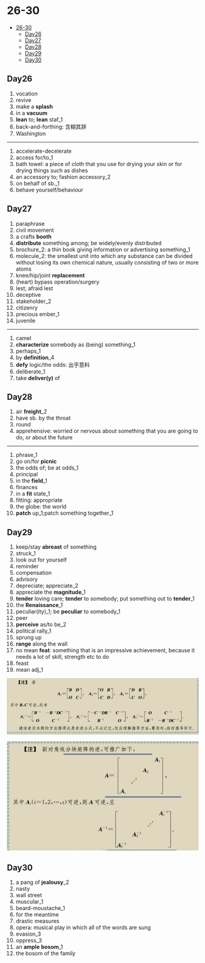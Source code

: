 # 26-30

- [26-30](#26-30)
  - [Day26](#day26)
  - [Day27](#day27)
  - [Day28](#day28)
  - [Day29](#day29)
  - [Day30](#day30)

## Day26

1. vocation
2. revive
3. make a **splash**
4. in a **vacuum**
5. **lean** to; **lean** staf_1
6. back-and-forthing: 含糊其辞
7. Washington

---

1. accelerate-decelerate
2. access for/to_1
3. bath towel: a piece of cloth that you use for drying your skin or for drying things such as dishes
4. an accessory to; fashion accessory_2
5. on behalf of sb._1
6. behave yourself/behaviour

## Day27

1. paraphrase
2. civil movement
3. a crafts **booth**
4. **distribute** something among; be widely/evenly distributed
5. brochure_2: a thin book giving information or advertising something_1
6. molecule_2: the smallest unit into which any substance can be divided without losing its own chemical nature, usually consisting of two or more atoms
7. knee/hip/joint **replacement**
8. (heart) bypass operation/surgery
9. lest; afraid lest
10. deceptive
11. stakeholder_2
12. citizenry
13. precious ember_1
14. juvenile

---

1. camel
2. **characterize** somebody as (being) something_1
3. perhaps_1
4. by **definition**_4
5. **defy** logic/the odds: 出乎意料
6. deliberate_1
7. take **deliver(y)** of

## Day28

1. air **freight**_2
2. have sb. by the throat
3. round
4. apprehensive: worried or nervous about something that you are going to do, or about the future

---

1. phrase_1
2. go on/for **picnic**
3. the odds of; be at odds_1
4. principal
5. in the **field**_1
6. finances
7. in a **fit** state_1
8. fitting: appropriate
9. the globe: the world
10. **patch** up_1;patch something together_1

## Day29

1. keep/stay **abreast** of something
2. struck_1
3. look out for yourself
4. reminder
5. compensation
6. advisory
7. depreciate; appreciate_2
8. appreciate the **magnitude**_1
9. **tender** loving care; **tender** to somebody; put something out to **tender**_1
10. the **Renaissance**_1
11. peculiar(ity)_1; be **peculiar** to somebody_1
12. peer
13. **perceive** as/to be_2
14. political rally_1
15. sprung up
16. **range** along the wall
17. no mean **feat**: something that is an impressive achievement, because it needs a lot of skill, strength etc to do
18. feast
19. mean adj_1

![20220524215405](https://raw.githubusercontent.com/Logible/Image/main/note_image/20220524215405.png)

![20220524215411](https://raw.githubusercontent.com/Logible/Image/main/note_image/20220524215411.png)

## Day30

1. a pang of **jealousy**_2
2. nasty
3. wall street
4. muscular_1
5. beard-moustache_1
6. for the meantime
7. drastic measures
8. opera: musical play in which all of the words are sung
9. evasion_3
10. oppress_3
11. an **ample** **bosom**_1
12. the bosom of the family
